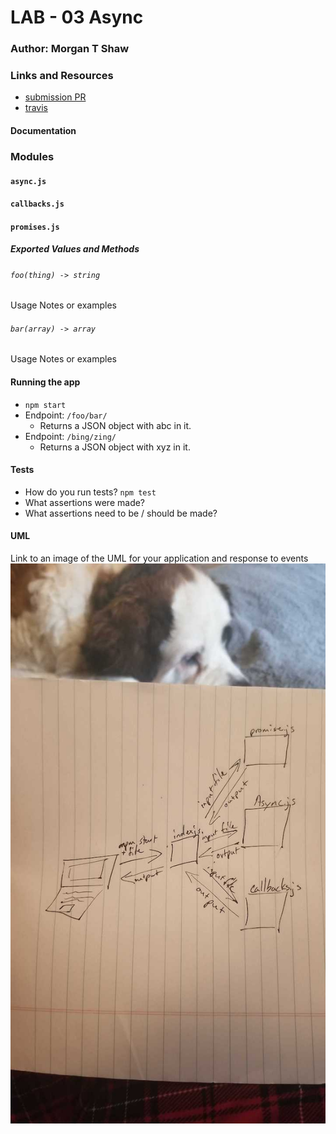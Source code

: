 # LAB - 03 Async

### Author: Morgan T Shaw

### Links and Resources
* [submission PR](https://github.com/morgan-401-advanced-javascript/lab03/pull/1)
* [travis](https://www.travis-ci.com/morgan-401-advanced-javascript/lab03)


#### Documentation


### Modules
#### `async.js`
#### `callbacks.js`
#### `promises.js`
##### Exported Values and Methods

###### `foo(thing) -> string`
Usage Notes or examples

###### `bar(array) -> array`
Usage Notes or examples


#### Running the app
* `npm start`
* Endpoint: `/foo/bar/`
  * Returns a JSON object with abc in it.
* Endpoint: `/bing/zing/`
  * Returns a JSON object with xyz in it.
  
#### Tests
* How do you run tests?
`npm test`
* What assertions were made?
* What assertions need to be / should be made?

#### UML
Link to an image of the UML for your application and response to events
![UML](./UMLLab3.jpg)